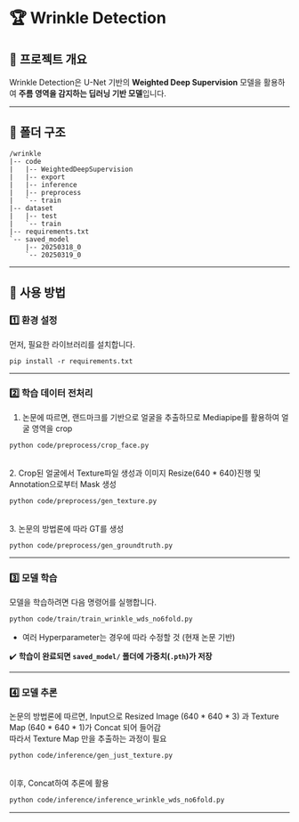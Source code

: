 # 🏆 Wrinkle Detection

## 📌 프로젝트 개요
Wrinkle Detection은 U-Net 기반의 **Weighted Deep Supervision** 모델을 활용하여 **주름 영역을 감지하는 딥러닝 기반 모델**입니다.  

---

## 📂 폴더 구조
```
/wrinkle
|-- code
|   |-- WeightedDeepSupervision
|   |-- export
|   |-- inference
|   |-- preprocess
|   `-- train
|-- dataset
|   |-- test
|   `-- train
|-- requirements.txt
`-- saved_model
    |-- 20250318_0
    `-- 20250319_0
```

---

## 🚀 사용 방법

### **1️⃣ 환경 설정**
먼저, 필요한 라이브러리를 설치합니다.

```
pip install -r requirements.txt
```

---

### **2️⃣ 학습 데이터 전처리**
1. 논문에 따르면, 랜드마크를 기반으로 얼굴을 추출하므로 Mediapipe를 활용하여 얼굴 영역을 crop

```bash
python code/preprocess/crop_face.py
```
<br>
2. Crop된 얼굴에서 Texture파일 생성과 이미지 Resize(640 * 640)진행 및 Annotation으로부터 Mask 생성

```bash
python code/preprocess/gen_texture.py
```
<br>
3. 논문의 방법론에 따라 GT를 생성

```bash
python code/preprocess/gen_groundtruth.py
```
---

### **3️⃣ 모델 학습**
모델을 학습하려면 다음 명령어를 실행합니다.

```bash
python code/train/train_wrinkle_wds_no6fold.py
```

- 여러 Hyperparameter는 경우에 따라 수정할 것 (현재 논문 기반) 

✔️ **학습이 완료되면 `saved_model/` 폴더에 가중치(`.pth`)가 저장**

---

### **4️⃣ 모델 추론**
논문의 방법론에 따르면, Input으로 Resized Image (640 * 640 * 3) 과 Texture Map (640 * 640 * 1)가 Concat 되어 들어감
<br>
따라서 Texture Map 만을 추출하는 과정이 필요
```bash
python code/inference/gen_just_texture.py
```
<br>
이후, Concat하여 추론에 활용

```bash
python code/inference/inference_wrinkle_wds_no6fold.py
```
---
